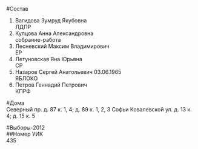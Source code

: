 #Состав  
1. Вагидова Зумруд Якубовна  
    ЛДПР  
2. Купцова Анна Александровна  
    собрание-работа  
3. Лесневский Максим Владимирович  
    ЕР  
4. Летуновская Яна Юрьвна  
    СР  
5. Назаров Сергей Анатольевич 03.06.1965  
    ЯБЛОКО  
6. Петров Геннадий Петрович  
    КПРФ  
  
#Дома  
Северный пр. д. 87 к. 1, 4; д. 89 к. 1, 2, 3 Софьи Ковалевской ул. д. 13 к. 4; д. 15 к. 5  
  
#Выборы-2012  
##Номер УИК  
435  
